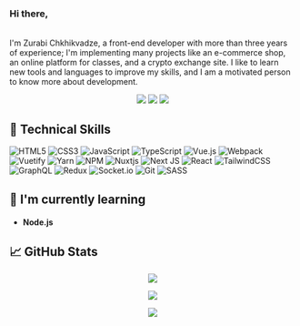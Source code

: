 ### Hi there,
</br>
I'm Zurabi Chkhikvadze, a front-end developer with more than three years of experience; I'm implementing many projects like an e-commerce shop, an online platform for classes, and a crypto exchange site.
I like to learn new tools and languages to improve my skills, and I am a motivated person to know more about development. 
</br>

</hr>

<p align="center">
 <img src="https://badges.pufler.dev/visits/ZuieS/ZuieS"/> 
 <img src="https://badges.pufler.dev/repos/ZuieS"/>
 <img src="https://badges.pufler.dev/commits/monthly/ZuieS" />
</p>

## 💼 Technical Skills
![HTML5](https://img.shields.io/badge/html5-%23E34F26.svg?style=for-the-badge&logo=html5&logoColor=white)
![CSS3](https://img.shields.io/badge/css3-%231572B6.svg?style=for-the-badge&logo=css3&logoColor=white)
![JavaScript](https://img.shields.io/badge/javascript-%23323330.svg?style=for-the-badge&logo=javascript&logoColor=%23F7DF1E)
![TypeScript](https://img.shields.io/badge/typescript-%23007ACC.svg?style=for-the-badge&logo=typescript&logoColor=white)
![Vue.js](https://img.shields.io/badge/vuejs-%2335495e.svg?style=for-the-badge&logo=vuedotjs&logoColor=%234FC08D)
![Webpack](https://img.shields.io/badge/webpack-%238DD6F9.svg?style=for-the-badge&logo=webpack&logoColor=black)
![Vuetify](https://img.shields.io/badge/Vuetify-1867C0?style=for-the-badge&logo=vuetify&logoColor=AEDDFF)
![Yarn](https://img.shields.io/badge/yarn-%232C8EBB.svg?style=for-the-badge&logo=yarn&logoColor=white)
![NPM](https://img.shields.io/badge/NPM-%23000000.svg?style=for-the-badge&logo=npm&logoColor=white)
![Nuxtjs](https://img.shields.io/badge/Nuxt-002E3B?style=for-the-badge&logo=nuxtdotjs&logoColor=#00DC82)
![Next JS](https://img.shields.io/badge/Next-black?style=for-the-badge&logo=next.js&logoColor=white)
![React](https://img.shields.io/badge/react-%2320232a.svg?style=for-the-badge&logo=react&logoColor=%2361DAFB)
![TailwindCSS](https://img.shields.io/badge/tailwindcss-%2338B2AC.svg?style=for-the-badge&logo=tailwind-css&logoColor=white)
![GraphQL](https://img.shields.io/badge/-GraphQL-E10098?style=for-the-badge&logo=graphql&logoColor=white)
![Redux](https://img.shields.io/badge/redux-%23593d88.svg?style=for-the-badge&logo=redux&logoColor=white)
![Socket.io](https://img.shields.io/badge/Socket.io-black?style=for-the-badge&logo=socket.io&badgeColor=010101)
![Git](https://img.shields.io/badge/git-%23F05033.svg?style=for-the-badge&logo=git&logoColor=white)
![SASS](https://img.shields.io/badge/SASS-hotpink.svg?style=for-the-badge&logo=SASS&logoColor=white)

## 🌱 I'm currently learning
- <h4>Node.js</h4>

## 📈 GitHub Stats 
<p align = "center">
      <img src = "https://github-readme-stats.vercel.app/api/top-langs/?username=ZuieS&theme=tokyonight&layout=compact">
</p>
<p align = "center">
      <img  src = "https://github-readme-stats.vercel.app/api?username=ZuieS&show_icons=true&theme=tokyonight">
</p>

<p align = "center">
     <img src = "https://github-readme-streak-stats.herokuapp.com/?user=ZuieS&theme=tokyonight">
</p>
